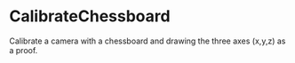# CalibrateChessboard


Calibrate a camera with a chessboard and drawing the three axes (x,y,z) as a proof. 
